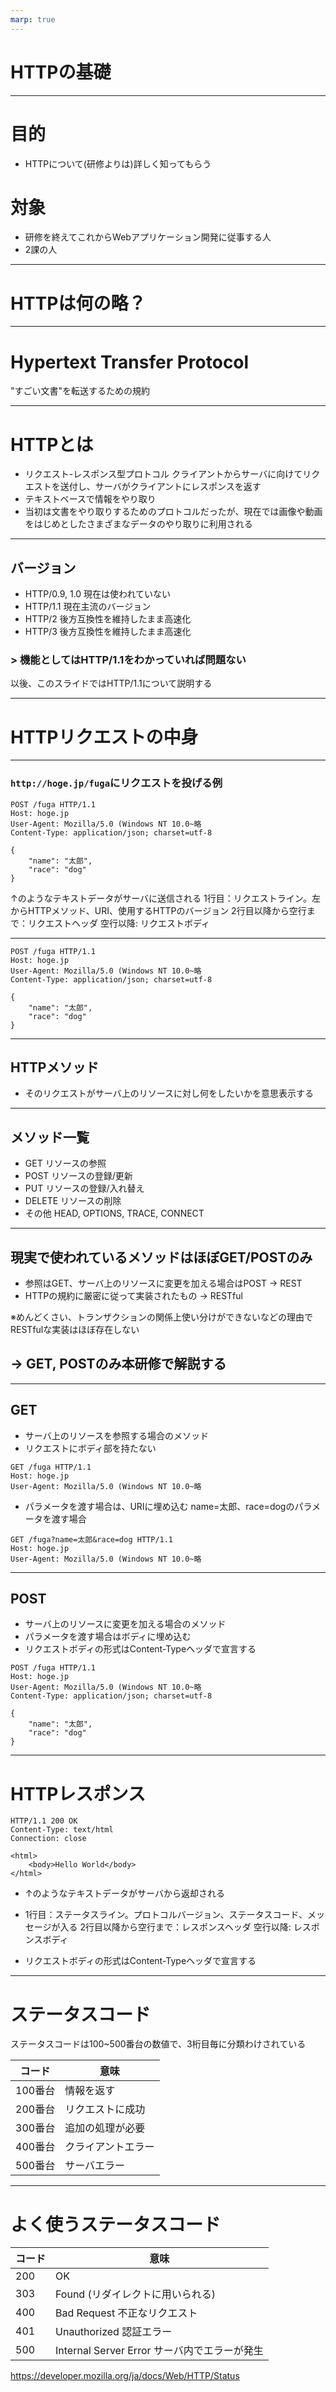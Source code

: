 ```yaml
---
marp: true
---
```


# HTTPの基礎

---

# 目的
- HTTPについて(研修よりは)詳しく知ってもらう

# 対象
- 研修を終えてこれからWebアプリケーション開発に従事する人
- 2課の人

---

# HTTPは何の略？

---

# Hypertext Transfer Protocol
"すごい文書"を転送するための規約

---

# HTTPとは
- リクエスト-レスポンス型プロトコル
    クライアントからサーバに向けてリクエストを送付し、サーバがクライアントにレスポンスを返す
- テキストベースで情報をやり取り
- 当初は文書をやり取りするためのプロトコルだったが、現在では画像や動画をはじめとしたさまざまなデータのやり取りに利用される

---

## バージョン

- HTTP/0.9, 1.0
    現在は使われていない
- HTTP/1.1
    現在主流のバージョン
- HTTP/2
    後方互換性を維持したまま高速化
- HTTP/3
    後方互換性を維持したまま高速化

### > 機能としてはHTTP/1.1をわかっていれば問題ない
以後、このスライドではHTTP/1.1について説明する

---

# HTTPリクエストの中身

--- 
### `http://hoge.jp/fuga`にリクエストを投げる例
```text
POST /fuga HTTP/1.1
Host: hoge.jp
User-Agent: Mozilla/5.0 (Windows NT 10.0~略
Content-Type: application/json; charset=utf-8

{
    "name": "太郎",
    "race": "dog"
}
```
↑のようなテキストデータがサーバに送信される
1行目：リクエストライン。左からHTTPメソッド、URI、使用するHTTPのバージョン
2行目以降から空行まで：リクエストヘッダ
空行以降: リクエストボディ

--- 

```text
POST /fuga HTTP/1.1
Host: hoge.jp
User-Agent: Mozilla/5.0 (Windows NT 10.0~略
Content-Type: application/json; charset=utf-8

{
    "name": "太郎",
    "race": "dog"
}
```

---

## HTTPメソッド
- そのリクエストがサーバ上のリソースに対し何をしたいかを意思表示する

---
## メソッド一覧
- GET
    リソースの参照
- POST
    リソースの登録/更新
- PUT
    リソースの登録/入れ替え
- DELETE
    リソースの削除
- その他
    HEAD, OPTIONS, TRACE, CONNECT

---

## 現実で使われているメソッドはほぼGET/POSTのみ

- 参照はGET、サーバ上のリソースに変更を加える場合はPOST
    -> REST
- HTTPの規約に厳密に従って実装されたもの
    -> RESTful

※めんどくさい、トランザクションの関係上使い分けができないなどの理由でRESTfulな実装はほぼ存在しない
## -> GET, POSTのみ本研修で解説する

---

## GET
- サーバ上のリソースを参照する場合のメソッド
- リクエストにボディ部を持たない

```text
GET /fuga HTTP/1.1
Host: hoge.jp
User-Agent: Mozilla/5.0 (Windows NT 10.0~略
```
- パラメータを渡す場合は、URIに埋め込む
name=太郎、race=dogのパラメータを渡す場合
```text
GET /fuga?name=太郎&race=dog HTTP/1.1
Host: hoge.jp
User-Agent: Mozilla/5.0 (Windows NT 10.0~略
```

---

## POST
- サーバ上のリソースに変更を加える場合のメソッド
- パラメータを渡す場合はボディに埋め込む
- リクエストボディの形式はContent-Typeヘッダで宣言する

```text
POST /fuga HTTP/1.1
Host: hoge.jp
User-Agent: Mozilla/5.0 (Windows NT 10.0~略
Content-Type: application/json; charset=utf-8

{
    "name": "太郎",
    "race": "dog"
}
```

---

# HTTPレスポンス

```text
HTTP/1.1 200 OK
Content-Type: text/html
Connection: close

<html>
    <body>Hello World</body>
</html>
```
- ↑のようなテキストデータがサーバから返却される
- 1行目：ステータスライン。プロトコルバージョン、ステータスコード、メッセージが入る
2行目以降から空行まで：レスポンスヘッダ
空行以降: レスポンスボディ

- リクエストボディの形式はContent-Typeヘッダで宣言する
---

# ステータスコード
ステータスコードは100~500番台の数値で、3桁目毎に分類わけされている

|コード|意味|
|---|---|
|100番台|情報を返す|
|200番台|リクエストに成功|
|300番台|追加の処理が必要|
|400番台|クライアントエラー|
|500番台|サーバエラー|

---

# よく使うステータスコード

|コード|意味|
|---|---|
|200|OK|
|303|Found (リダイレクトに用いられる)|
|400|Bad Request 不正なリクエスト|
|401|Unauthorized 認証エラー|
|500|Internal Server Error サーバ内でエラーが発生|

https://developer.mozilla.org/ja/docs/Web/HTTP/Status

